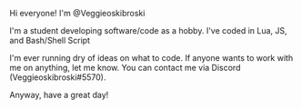 Hi everyone! I'm @Veggieoskibroski

I'm a student developing software/code as a hobby. I've coded in Lua, JS, and Bash/Shell Script

I'm ever running dry of ideas on what to code. If anyone wants to work with me on anything, let me know.
You can contact me via Discord (Veggieoskibroski#5570).  


Anyway, have a great day!
